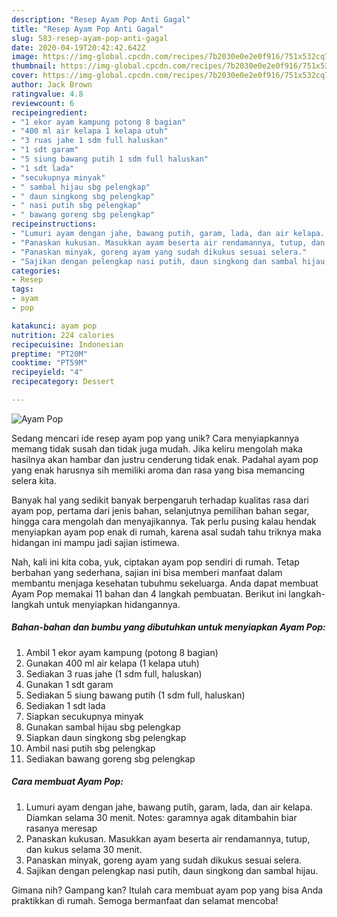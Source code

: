 ```yaml
---
description: "Resep Ayam Pop Anti Gagal"
title: "Resep Ayam Pop Anti Gagal"
slug: 583-resep-ayam-pop-anti-gagal
date: 2020-04-19T20:42:42.642Z
image: https://img-global.cpcdn.com/recipes/7b2030e0e2e0f916/751x532cq70/ayam-pop-foto-resep-utama.jpg
thumbnail: https://img-global.cpcdn.com/recipes/7b2030e0e2e0f916/751x532cq70/ayam-pop-foto-resep-utama.jpg
cover: https://img-global.cpcdn.com/recipes/7b2030e0e2e0f916/751x532cq70/ayam-pop-foto-resep-utama.jpg
author: Jack Brown
ratingvalue: 4.8
reviewcount: 6
recipeingredient:
- "1 ekor ayam kampung potong 8 bagian"
- "400 ml air kelapa 1 kelapa utuh"
- "3 ruas jahe 1 sdm full haluskan"
- "1 sdt garam"
- "5 siung bawang putih 1 sdm full haluskan"
- "1 sdt lada"
- "secukupnya minyak"
- " sambal hijau sbg pelengkap"
- " daun singkong sbg pelengkap"
- " nasi putih sbg pelengkap"
- " bawang goreng sbg pelengkap"
recipeinstructions:
- "Lumuri ayam dengan jahe, bawang putih, garam, lada, dan air kelapa. Diamkan selama 30 menit. Notes: garamnya agak ditambahin biar rasanya meresap"
- "Panaskan kukusan. Masukkan ayam beserta air rendamannya, tutup, dan kukus selama 30 menit."
- "Panaskan minyak, goreng ayam yang sudah dikukus sesuai selera."
- "Sajikan dengan pelengkap nasi putih, daun singkong dan sambal hijau."
categories:
- Resep
tags:
- ayam
- pop

katakunci: ayam pop 
nutrition: 224 calories
recipecuisine: Indonesian
preptime: "PT20M"
cooktime: "PT59M"
recipeyield: "4"
recipecategory: Dessert

---
```



![Ayam Pop](https://img-global.cpcdn.com/recipes/7b2030e0e2e0f916/751x532cq70/ayam-pop-foto-resep-utama.jpg)

Sedang mencari ide resep ayam pop yang unik? Cara menyiapkannya memang tidak susah dan tidak juga mudah. Jika keliru mengolah maka hasilnya akan hambar dan justru cenderung tidak enak. Padahal ayam pop yang enak harusnya sih memiliki aroma dan rasa yang bisa memancing selera kita.

Banyak hal yang sedikit banyak berpengaruh terhadap kualitas rasa dari ayam pop, pertama dari jenis bahan, selanjutnya pemilihan bahan segar, hingga cara mengolah dan menyajikannya. Tak perlu pusing kalau hendak menyiapkan ayam pop enak di rumah, karena asal sudah tahu triknya maka hidangan ini mampu jadi sajian istimewa.




Nah, kali ini kita coba, yuk, ciptakan ayam pop sendiri di rumah. Tetap berbahan yang sederhana, sajian ini bisa memberi manfaat dalam membantu menjaga kesehatan tubuhmu sekeluarga. Anda dapat membuat Ayam Pop memakai 11 bahan dan 4 langkah pembuatan. Berikut ini langkah-langkah untuk menyiapkan hidangannya.

<!--inarticleads1-->

##### Bahan-bahan dan bumbu yang dibutuhkan untuk menyiapkan Ayam Pop:

1. Ambil 1 ekor ayam kampung (potong 8 bagian)
1. Gunakan 400 ml air kelapa (1 kelapa utuh)
1. Sediakan 3 ruas jahe (1 sdm full, haluskan)
1. Gunakan 1 sdt garam
1. Sediakan 5 siung bawang putih (1 sdm full, haluskan)
1. Sediakan 1 sdt lada
1. Siapkan secukupnya minyak
1. Gunakan  sambal hijau sbg pelengkap
1. Siapkan  daun singkong sbg pelengkap
1. Ambil  nasi putih sbg pelengkap
1. Sediakan  bawang goreng sbg pelengkap




<!--inarticleads2-->

##### Cara membuat Ayam Pop:

1. Lumuri ayam dengan jahe, bawang putih, garam, lada, dan air kelapa. Diamkan selama 30 menit. Notes: garamnya agak ditambahin biar rasanya meresap
1. Panaskan kukusan. Masukkan ayam beserta air rendamannya, tutup, dan kukus selama 30 menit.
1. Panaskan minyak, goreng ayam yang sudah dikukus sesuai selera.
1. Sajikan dengan pelengkap nasi putih, daun singkong dan sambal hijau.




Gimana nih? Gampang kan? Itulah cara membuat ayam pop yang bisa Anda praktikkan di rumah. Semoga bermanfaat dan selamat mencoba!
